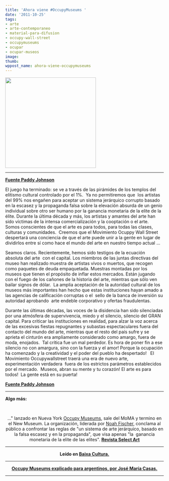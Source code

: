```yaml
---
title: 'Ahora viene #OccupyMuseums '
date: '2011-10-25'
tags:
- arte
- arte-contemporaneo
- material-para-difusion
- occupy-wall-street
- occupymuseums
- ocupar
- ocupar-museos
image: 
thumb: 
wppost_name: ahora-viene-occupymuseums
---
```


<a href="http://partidopirata.com.ar/wp-content/uploads/2011/10/occupy_museums2-1.jpg"><img class="aligncenter size-full wp-image-2103" title="occupy_museums2-1" src="http://partidopirata.com.ar/wp-content/uploads/2011/10/occupy_museums2-1.jpg" alt="" width="288" height="288" /></a>

<hr />

<strong><a href="http://paddyjohnson.tumblr.com/post/11652516894/occupy-museums-speaking-out-in-front-of-the-cannons" target="_blank">Fuente Paddy Johnson</a></strong>

El juego ha terminado: se ve a través de las pirámides de los templos del elitismo cultural controlado por el 1%.  Ya no permitiremos que  los artistas del 99% nos engañen para aceptar un sistema jerárquico corrupto basado en la escasez y la propaganda falsa sobre la elevación absurda de un genio individual sobre otro ser humano por la ganancia monetaria de la elite de la élite. Durante la última década y más, los artistas y amantes del arte han sido víctimas de la intensa comercialización y la cooptación o el arte. Somos conscientes de que el arte es para todos, para todas las clases, culturas y comunidades.  Creemos que el Movimiento Ocuppy Wall Street despertará una conciencia de que el arte puede unir a la gente en lugar de dividirlos entre sí como hace el mundo del arte en nuestro tiempo actual ...

Seamos claros. Recientemente, hemos sido testigos de la ecuación absoluta del arte  con el capital. Los miembros de las juntas directivas del museo han realizado muestra de artistas vivos o muertos, que recogen como paquetes de deuda empaquetada. Muestras montadas por los museos que tienen el propósito de inflar estos mercados. Están jugando con el fuego de los cañones de la historia del arte, mientras que sólo ven bailar signos de dólar.  La amplia aceptación de la autoridad cultural de los museos más importantes han hecho que estas instituciones hayan amado a las agencias de calificación corruptas o el  sello de la banca de inversión su autoridad aprobando  arte endeble corporativo y ofertas fraudulentas.

Durante las últimas décadas, las voces de la disidencia han sido silenciadas por una atmósfera de supervivencia, miedo y el silencio, silencio del GRAN capital. Para criticar las instituciones en realidad, para alzar la voz acerca de las excesivas fiestas repugnantes y subastas espectaculares fuera del contacto del mundo del arte, mientras que el resto del país sufre y se aprieta el cinturón era ampliamente considerado como amargo, fuera de moda, enojados.  Tal crítica fue un mal perdedor. Es hora de poner fin a ese silencio no con amargura, sino con la fuerza y ​​el amor! Porque la ocupación ha comenzado y la creatividad y el poder del pueblo ha despertado!   El Movimiento Occupywallstreet traerá una era de nuevo arte,  experimentación verdadera  fuera de los estrictos parámetros establecidos por el mercado.  Museos, abran su mente y tu corazón! El arte es para todos!  La gente está en su puerta!

<strong><a href="http://paddyjohnson.tumblr.com/post/11652516894/occupy-museums-speaking-out-in-front-of-the-cannons" target="_blank">Fuente Paddy Johnson</a></strong>

<hr />

<strong>Algo más:</strong>

&nbsp;
<p style="text-align: center;">..." lanzado en Nueva York <a title="http://paddyjohnson.tumblr.com/post/11652516894/occupy-museums-speaking-out-in-front-of-the-cannons" href="http://paddyjohnson.tumblr.com/post/11652516894/occupy-museums-speaking-out-in-front-of-the-cannons" target="_blank">Occupy Museums</a>, sale del MoMA y termino en el New Museum. La organización, liderada por <a title="http://facebook.com/fischer.noah" href="http://facebook.com/fischer.noah" target="_blank">Noah Fischer</a>, conclama al público a confrontar las reglas de "un sistema de arte jerárquico, basado en la falsa escasez y en la propaganda", que visa apenas "la  ganancia monetaria de la elite de las elites".
<strong><a href="http://select.art.br/article/reportagens_e_artigos/occupy-wall-street?page=unic" target="_blank">Revista Select Art</a></strong></p>


<hr />
<p style="text-align: center;"><strong>Leído en <a href="http://baixacultura.org/2011/10/24/o-comercial-e-propagacao-do-occupy-wall-street/" target="_blank">Baixa Cultura.</a></strong></p>


<hr />
<p style="text-align: center;"><strong><a href="http://partidopirata.com.ar/2121/ocuppy-museums-explicado">Occupy Museums explicado para argentinos, por José María Casas.</a></strong></p>


<hr />
